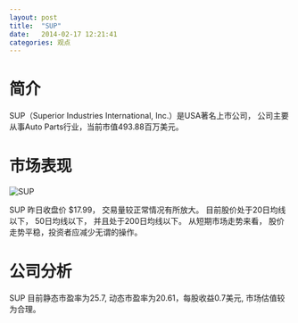 ```yaml
---
layout: post
title:  "SUP"
date:   2014-02-17 12:21:41
categories: 观点
---
```


# 简介
SUP（Superior Industries International, Inc.）是USA著名上市公司，
公司主要从事Auto Parts行业，当前市值493.88百万美元。

# 市场表现

![SUP](http://finviz.com/chart.ashx?t=SUP&ty=c&ta=1&p=d&s=l)

SUP 昨日收盘价 $17.99，
交易量较正常情况有所放大。
目前股价处于20日均线以下，
50日均线以下，
并且处于200日均线以下。
从短期市场走势来看，
股价走势平稳，投资者应减少无谓的操作。

# 公司分析
SUP 目前静态市盈率为25.7, 动态市盈率为20.61，每股收益0.7美元,
市场估值较为合理。

